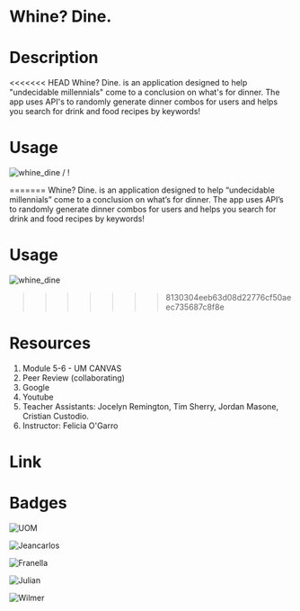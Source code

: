 # Whine? Dine.

# Description

<<<<<<< HEAD
Whine? Dine. is an application designed to help "undecidable millennials" come to a conclusion on what's for dinner. The app uses API's to randomly generate dinner combos for users and helps you search for drink and food recipes by keywords!

# Usage

![whine_dine](Whine_Dine!.gif) / ! [](Whine_Dine!.gif)

=======
Whine? Dine. is an application designed to help “undecidable millennials” come to a conclusion on what’s for dinner. The app uses API’s to randomly generate dinner combos for users and helps you search for drink and food recipes by keywords!

# Usage

![whine_dine](https://github.com/fraancellaa/whine-dine/blob/main/assets/images/Whine_%20Dine.gif?raw=true)
>>>>>>> 8130304eeb63d08d22776cf50aeec735687c8f8e
# Resources

1. Module 5-6 - UM CANVAS
2. Peer Review (collaborating)
3. Google
4. Youtube
5. Teacher Assistants: Jocelyn Remington, Tim Sherry, Jordan Masone, Cristian Custodio.
6. Instructor: Felicia O'Garro

# Link

# Badges

![UOM](https://img.shields.io/badge/University%20of-Miami-orange)

![Jeancarlos](https://img.shields.io/badge/Jeancarlos%20of-Miami-blue)

![Franella](https://img.shields.io/badge/Francella%20of-Miami-pink)

![Julian](https://img.shields.io/badge/Julian%20of-Miami-red)

![Wilmer](https://img.shields.io/badge/Wilmer%20of-Miami-green)
